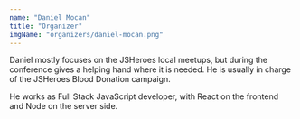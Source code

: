 ```yaml
---
name: "Daniel Mocan"
title: "Organizer"
imgName: "organizers/daniel-mocan.png"
---
```


Daniel mostly focuses on the JSHeroes local meetups, but during the conference gives a helping hand where it is needed. He is usually in charge of the JSHeroes Blood Donation campaign.

He works as Full Stack JavaScript developer, with React on the frontend and Node on the server side. 
